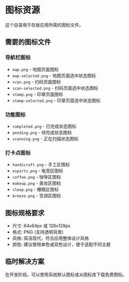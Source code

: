 # 图标资源

这个目录用于存放应用所需的图标文件。

## 需要的图标文件

### 导航栏图标
- `map.png` - 地图页面图标
- `map-selected.png` - 地图页面选中状态图标
- `scan.png` - 扫码页面图标
- `scan-selected.png` - 扫码页面选中状态图标
- `stamp.png` - 印章页面图标
- `stamp-selected.png` - 印章页面选中状态图标

### 功能图标
- `completed.png` - 已完成状态图标
- `pending.png` - 待完成状态图标
- `scanning.png` - 正在扫描状态图标

### 打卡点图标
- `handicraft.png` - 手工区图标
- `esports.png` - 电竞区图标
- `coffee.png` - 咖啡区图标
- `makeup.png` - 美妆区图标
- `sleep.png` - 睡眠区图标
- `breeze.png` - 空调区图标

## 图标规格要求

- 尺寸: 64x64px 或 128x128px
- 格式: PNG (支持透明背景)
- 风格: 简洁现代，符合应用整体设计风格
- 颜色: 建议使用单色或双色设计，便于适配不同主题

## 临时解决方案

在开发阶段，可以使用系统默认图标或从图标库下载免费图标。
